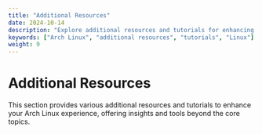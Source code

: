 ```yaml
---
title: "Additional Resources"
date: 2024-10-14
description: "Explore additional resources and tutorials for enhancing your Arch Linux experience."
keywords: ["Arch Linux", "additional resources", "tutorials", "Linux"]
weight: 9
---
```


# Additional Resources

This section provides various additional resources and tutorials to enhance your Arch Linux experience, offering insights and tools beyond the core topics.
